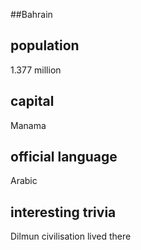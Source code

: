 ##Bahrain
## population
1.377 million

## capital
Manama
 
## official language
Arabic

## interesting trivia
Dilmun civilisation lived there


